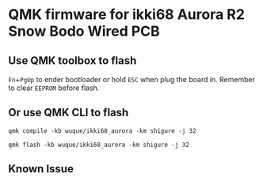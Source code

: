 

# QMK firmware for ikki68 Aurora R2 Snow Bodo Wired PCB

## Use QMK toolbox to flash
`Fn`+`PgUp` to ender bootloader or hold `ESC` when plug the board in.
Remember to clear `EEPROM` before flash.

## Or use QMK CLI to flash
`qmk compile -kb wuque/ikki68_aurora -km shigure -j 32`

`qmk flash -kb wuque/ikki68_aurora -km shigure -j 32`

## Known Issue